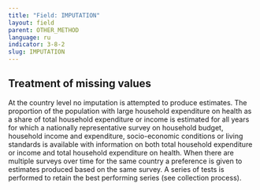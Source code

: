 ```yaml
---
title: "Field: IMPUTATION"
layout: field
parent: OTHER_METHOD
language: ru
indicator: 3-8-2
slug: IMPUTATION
---
```

## Treatment of missing values

At the country level no imputation is attempted to produce estimates. The proportion of the population with large household expenditure on health as a share of total household expenditure or income is estimated for all years for which a nationally representative survey on household budget, household income and expenditure, socio-economic conditions or living standards is available with information on both total household expenditure or income and total household expenditure on health. When there are multiple surveys over time for the same country a preference is given to estimates produced based on the same survey. A series of tests is performed to retain the best performing series (see collection process).